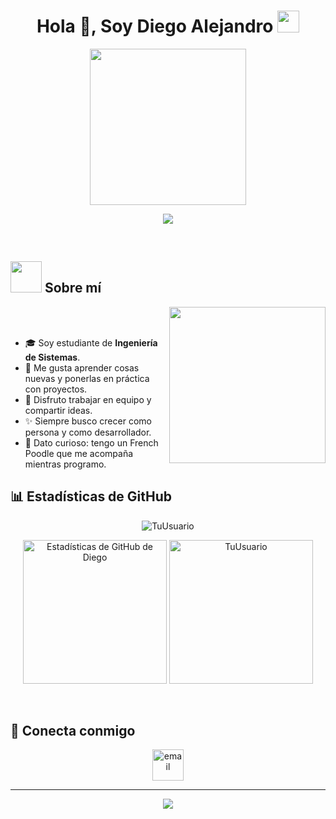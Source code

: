<h1 align="center">Hola 👋, Soy Diego Alejandro <img src="https://media.giphy.com/media/hvRJCLFzcasrR4ia7z/giphy.gif" width="35"></h1>

<p align="center">
  <img src="https://media3.giphy.com/media/v1.Y2lkPTc5MGI3NjExcW02bWhra28zcG9wMTRwMjVuMWRiMXM5cnZmMjU3NzdiM3FldnU4YiZlcD12MV9pbnRlcm5hbF9naWZfYnlfaWQmY3Q9Zw/uYh2E1meNXAFa/giphy.gif" width="250">
</p>

<p align="center">
  <a href="https://github.com/DenverCoder1/readme-typing-svg"><img src="https://readme-typing-svg.herokuapp.com?font=Time+New+Roman&color=FF0000&size=25&center=true&vCenter=true&width=600&height=100&lines=Estudiante+de+Ingeniería+de+Sistemas;Apasionado+por+la+Tecnología;Me+gusta+aprender+y+crear+proyectos;Siempre+buscando+mejorar"></a>
</p>

<br>

## <picture><img src = "https://github.com/7oSkaaa/7oSkaaa/blob/main/Images/about_me.gif?raw=true" width = 50px></picture> Sobre mí

<picture> <img align="right" src="https://github.com/7oSkaaa/7oSkaaa/blob/main/Images/Right_Side.gif?raw=true" width = 250px></picture>

<br><br>

- 🎓 Soy estudiante de **Ingeniería de Sistemas**.  
- 🚀 Me gusta aprender cosas nuevas y ponerlas en práctica con proyectos.  
- 🤝 Disfruto trabajar en equipo y compartir ideas.  
- ✨ Siempre busco crecer como persona y como desarrollador.  
- 🐶 Dato curioso: tengo un French Poodle que me acompaña mientras programo.  



## 📊 Estadísticas de GitHub

<p align="center"><img src="https://github-readme-streak-stats.herokuapp.com/?user=TuUsuario&theme=tokyonight_duo" alt="TuUsuario" /></p>

<p align="center">
    <a href="https://github.com/anuraghazra/github-readme-stats">
	    <img alt="Estadísticas de GitHub de Diego" src="https://github-readme-stats.vercel.app/api?username=TuUsuario&show_icons=true&count_private=true&locale=es&theme=tokyonight&layout=compact" height="230px"/></a>
	  <img src="https://github-readme-stats.vercel.app/api/top-langs?username=TuUsuario&langs_count=10&show_icons=true&locale=es&theme=tokyonight" alt="TuUsuario" height="230px"/>
</p>

<br>

## 🤝 Conecta conmigo  

<p align="center">
<a href="mailto:diegoalejandro990420@gmail.com" target="blank"><img align="center" src="https://user-images.githubusercontent.com/88904952/234982627-019fd336-6248-453c-9b05-97c13fd1d207.png" alt="email" height="50" width="50" /></a>
</p>

---

<p align="center">
  <img src="https://capsule-render.vercel.app/api?type=waving&color=gradient&height=65&section=footer"/>
</p>
